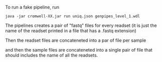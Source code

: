 To run a fake pipeline, run

```
java -jar cromwell-XX.jar run uniq.json genpipes_level_1.wdl
```

The pipelines creates a pair of "fastq" files for every readset (it is just the name of the readset printed in a file that has a .fastq extension)


Then the readset files are concateneted into a par of file per sample 

and then the sample files are concateneted into a single pair of file that should includes the name of all the readsets. 

